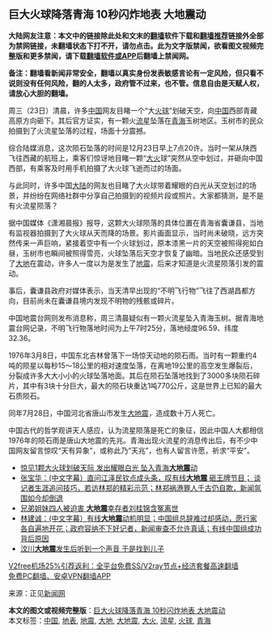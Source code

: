  <h2>巨大火球降落青海 10秒闪炸地表 大地震动</h2> <p class="notice"><b>大陆网友注意：本文中的链接除此处和文末的<a href="https://github.com/bannedbook/fanqiang" >翻墙</a>软件下载和<a href="https://github.com/killgcd/justmysocks/blob/master/README.md">翻墙推荐</a>链接外全部为禁网链接，未翻墙状态下打不开，请勿点击。此为文字版禁闻，欲看图文视频完整版和更多禁闻，请下载<a href="https://github.com/bannedbook/fanqiang">翻墙软件或APP</a>后翻墙上禁闻网。</p><p>备注：翻墙看新闻非常安全，翻墙以真实身份发表敏感言论有一定风险，但只看不说则没有任何风险，翻的人太多，政府管不过来，也不管。信息自由是天赋人权，请放心大胆的翻墙。</b></p>  <div class="entry"> <p></p> <p></p> <p></p> <p></p>  <p>周三（23日）清晨，许多<span class='wp_keywordlink_affiliate'><a href="https://www.bannedbook.org/" title="中国" target="_blank">中国</a></span>网友目睹一个“大<a href="https://www.bannedbook.org/bnews/tag/%E7%81%AB%E7%90%83/" class="st_tag internal_tag" rel="tag" title="标签 火球 下的日志">火球</a>”划破天空，向<a href="https://www.bannedbook.org/bnews/tag/%E4%B8%AD%E5%9B%BD/" class="st_tag internal_tag" rel="tag" title="标签 中国 下的日志">中国</a>西部青藏高原方向砸下。其后官方证实，有一颗火<a href="https://www.bannedbook.org/bnews/tag/%E6%B5%81%E6%98%9F/" class="st_tag internal_tag" rel="tag" title="标签 流星 下的日志">流星</a>坠落在<a href="https://www.bannedbook.org/bnews/tag/%e9%9d%92%e6%b5%b7/" class="st_tag internal_tag" rel="tag" title="标签 青海 下的日志">青海</a>玉树地区。玉树市的民众拍摄到了火流星坠落的过程，场面十分震撼。</p> <p>综合陆媒消息，这次陨石坠落的时间是12月23日早上7点20许。当时一架从陕西飞往西藏的航班上，乘客们惊讶地目睹一颗“<a href="https://www.bannedbook.org/bnews/tag/%e5%a4%a7%e7%81%ab/" class="st_tag internal_tag" rel="tag" title="标签 大火 下的日志">大火</a>球”突然从空中划过，并砸向中国西部，有乘客及时用手机拍摄了大火球飞逝而过的场面。</p> <p>与此同时，许多中国<span class='wp_keywordlink_affiliate'><a href="https://www.bannedbook.org/" title="大陆" target="_blank">大陆</a></span>的网友也目睹了大火球带着耀眼的白光从天空划过的场景，并纷纷在网络社群中分享自己拍摄到的视频片段或照片。大家都猜测，是不是有火流星陨落？</p> <p></p>  <p>据中国媒体《潇湘晨报》报导，这颗大火球陨落的具体位置在青海省囊谦县，当地有监视器拍摄到了大火球从天而降的场景。影片画面显示，当时尚未破晓，远方突然传来一声巨响，紧接着空中有一个火球划过，原本漆黑一片的天空被照得宛如白昼，玉树市也瞬间被照得雪亮，火球坠落后天空才恢复了幽暗。当地民众还感受到了<a href="https://www.bannedbook.org/bnews/tag/%E5%A4%A7%E5%9C%B0/" class="st_tag internal_tag" rel="tag" title="标签 大地 下的日志">大地</a>在震动，许多人一度以为是发生了<a href="https://www.bannedbook.org/bnews/tag/%e5%9c%b0%e9%9c%87/" class="st_tag internal_tag" rel="tag" title="标签 地震 下的日志">地震</a>，后来才知道是火流星陨落引发的震动。</p> <p>事后，囊谦县政府对媒体表示，当天清早出现的“不明飞行物”飞往了西湖昌都方向，目前尚未在囊谦县境内发现不明物的残骸或碎片。</p> <p></p> <p>中国地震台网则发布消息称，周三清晨疑似有一颗火流星坠入青海玉树。据青海地震台网记录，不明飞行物落地时间为上午7时25分，落地经度96.59、纬度32.36。</p>  <p>1976年3月8日，中国东北吉林曾落下一场惊天动地的陨石雨。当时有一颗重约4吨的陨星以每秒15～18公里的相对速度坠落，在离地19公里的高空发生爆裂后，分裂成许多大大小小的火球坠落地面。其后在陨石坠落地找到了3000多块陨石碎片，其中有3块十分巨大，最大的陨石块重达1吨770公斤，这是世界上已知的最大石质陨石。</p> <p>同年7月28日，中国河北省唐山市发生<a href="https://www.bannedbook.org/bnews/tag/%E5%A4%A7%E5%9C%B0%E9%9C%87/" class="st_tag internal_tag" rel="tag" title="标签 大地震 下的日志">大地震</a>，造成数十万人死亡。</p> <p>中国古代的哲学观讲天人感应，认为流星陨落是死亡的象征，因此中国人大都相信1976年的陨石雨是唐山大地震的先兆。青海出现火流星的消息传出后，有不少中国网友留言惊叹“天有异象”，或称此乃“天兆”，也有人留言许愿，祈求“平安”。</p> <ul class='op-related-articles' title='相关阅读'> <li><a href='https://www.bannedbook.org/bnews/comments/20201224/1453723.html' target='_blank'>惊见1颗大火球划破天际 发出耀眼白光 坠入青海<b>大地震</b>动</a></li> <li><a href='https://www.bannedbook.org/bnews/bannedvideo/20201205/1442690.html' target='_blank'>张宝华：(中文字幕）直问江泽民钦点成头条，叹有线<b>大地震</b> 砸王牌节目； 谈记者生涯追问技巧，若访林郑的精彩示范；林郑祸港罪人千古仍自欺，新闻氛围如今却倒退</a></li> <li><a href='https://www.bannedbook.org/bnews/cbnews/20201204/1442051.html' target='_blank'>兄弟姐妹四人被迫害 <b>大地震</b>幸存者刘桂锦含冤离世</a></li> <li><a href='https://www.bannedbook.org/bnews/bannedvideo/20201203/1441557.html' target='_blank'>林建诚：(中文字幕）有线<b>大地震</b>动机明显；中国组总辞难过却感动，愿行家各自遍地开花；政府容纳不下好记者，新闻审查不允许真话；有线中国组成功背后原因</a></li> <li><a href='https://www.bannedbook.org/bnews/ccpdope/20201124/1435930.html' target='_blank'>汶川<b>大地震</b>发生后听到一个声音 于是找到儿子</a></li> </ul> <p class="texttj"> <a href="https://www.bannedbook.org/forum23/topic22702.html" target="_blank">V2free机场25%引荐返利：全平台免费SS/V2ray节点+经济套餐高速翻墙</a><br/> <a href="https://github.com/bannedbook/fanqiang/wiki/%E7%A6%81%E9%97%BB%E7%BD%91%E5%AE%89%E5%8D%93%E7%BF%BB%E5%A2%99%E6%96%B0%E9%97%BBAPP" target="_blank">免费PC翻墙、安卓VPN翻墙APP</a></p><p>来源：正见<span class='wp_keywordlink_affiliate'><a href="https://www.bannedbook.org/" title="新闻网">新闻网</a></span></p> <a name='sharetosocial'></a>       <div><b>本文的图文或视频完整版</b>：<a href='https://www.bannedbook.org/bnews/cbnews/20201225/1454626.html'>巨大火球降落青海 10秒闪炸地表 大地震动</a></div>  </div><!--END ENTRY--> <div class="postfooter"> <div>本文标签：<a href="https://www.bannedbook.org/bnews/tag/%E4%B8%AD%E5%9B%BD/" rel="tag">中国</a>, <a href="https://www.bannedbook.org/bnews/tag/%E5%9C%B0%E8%A1%A8/" rel="tag">地表</a>, <a href="https://www.bannedbook.org/bnews/tag/%e5%9c%b0%e9%9c%87/" rel="tag">地震</a>, <a href="https://www.bannedbook.org/bnews/tag/%E5%A4%A7%E5%9C%B0/" rel="tag">大地</a>, <a href="https://www.bannedbook.org/bnews/tag/%E5%A4%A7%E5%9C%B0%E9%9C%87/" rel="tag">大地震</a>, <a href="https://www.bannedbook.org/bnews/tag/%e5%a4%a7%e7%81%ab/" rel="tag">大火</a>, <a href="https://www.bannedbook.org/bnews/tag/%E6%B5%81%E6%98%9F/" rel="tag">流星</a>, <a href="https://www.bannedbook.org/bnews/tag/%E7%81%AB%E7%90%83/" rel="tag">火球</a>, <a href="https://www.bannedbook.org/bnews/tag/%e9%9d%92%e6%b5%b7/" rel="tag">青海</a></div>  </div><!--END POSTFOOTER--> 